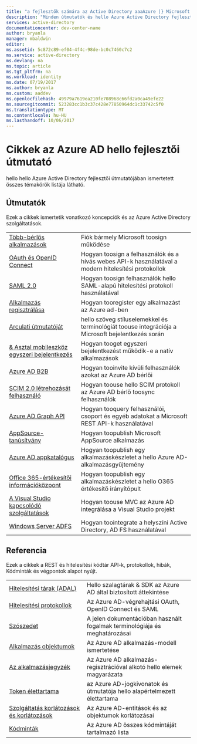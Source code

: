 ```yaml
---
title: "a fejlesztők számára az Active Directory aaaAzure |} Microsoft Docs"
description: "Minden útmutatók és hello Azure Active Directory fejlesztői útmutató hivatkozási cikkek listáját."
services: active-directory
documentationcenter: dev-center-name
author: bryanla
manager: mbaldwin
editor: 
ms.assetid: 5c872c89-ef04-4f4c-98de-bc0c7460c7c2
ms.service: active-directory
ms.devlang: na
ms.topic: article
ms.tgt_pltfrm: na
ms.workload: identity
ms.date: 07/19/2017
ms.author: bryanla
ms.custom: aaddev
ms.openlocfilehash: 49979a7619ea210fe708968c66fd2a0ca49efe22
ms.sourcegitcommit: 523283cc1b3c37c428e77850964dc1c33742c5f0
ms.translationtype: MT
ms.contentlocale: hu-HU
ms.lasthandoff: 10/06/2017
---
```

# <a name="articles-in-hello-azure-ad-developer-guide"></a>Cikkek az Azure AD hello fejlesztői útmutató
hello hello Azure Active Directory fejlesztői útmutatójában ismertetett összes témakörök listája látható.

## <a name="guides"></a>Útmutatók
Ezek a cikkek ismertetik vonatkozó koncepciók és az Azure Active Directory szolgáltatások.

|                                                                                                                                 |  |
| ------------------------------------------------------------------------------------------------------------------------------- | --- |
| [Több-bérlős alkalmazások](active-directory-devhowto-multi-tenant-overview.md)                                                         | Fiók bármely Microsoft toosign működése |
| [OAuth és OpenID Connect](active-directory-protocols-openid-connect-code.md)                                                     | Hogyan toosign a felhasználók és a hívás webes API-k használatával a modern hitelesítési protokollok |
| [SAML 2.0](active-directory-saml-protocol-reference.md)                                                                         | Hogyan toosign felhasználók hello SAML-alapú hitelesítési protokoll használatával |
| [Alkalmazás regisztrálása](active-directory-integrating-applications.md)                                                                | Hogyan tooregister egy alkalmazást az Azure ad-ben |
| [Arculati útmutatóját](active-directory-branding-guidelines.md)                                                                  | hello szöveg stíluselemekkel és terminológiát toouse integrációja a Microsoft bejelentkezés során |
| [& Asztal mobileszköz egyszeri bejelentkezés](active-directory-sso-android.md)                                                                         | Hogyan tooget egyszeri bejelentkezést működik-e a natív alkalmazások |
| [Azure AD B2B](../active-directory-b2b-what-is-azure-ad-b2b.md)                                                                 | Hogyan tooinvite kívüli felhasználók azokat az Azure AD bérlői |
| [SCIM 2.0 létrehozását felhasználó](../active-directory-scim-provisioning.md)                                                     | Hogyan toouse hello SCIM protokoll az Azure AD bérlő toosync felhasználók |
| [Azure AD Graph API](active-directory-graph-api.md)                                                                             | Hogyan tooquery felhasználói, csoport és egyéb adatokat a Microsoft REST API-k használatával |
| [AppSource-tanúsítvány](active-directory-devhowto-appsource-certified.md)                                                     | Hogyan toopublish Microsoft AppSource alkalmazás |
| [Azure AD appkatalógus](active-directory-app-gallery-listing.md)                                                                 |Hogyan toopublish egy alkalmazáskészletet a hello Azure AD-alkalmazásgyűjtemény|
| [Office 365-értékesítői információközpont](https://msdn.microsoft.com/office/office365/howto/submit-web-apps-seller-dashboard)               | Hogyan toopublish egy alkalmazáskészletet a hello O365 értékesítő irányítópult |
| [A Visual Studio kapcsolódó szolgáltatások](vs-active-directory-dotnet-getting-started.md)                                               | Hogyan toouse MVC az Azure AD integrálása a Visual Studio projekt |
| [Windows Server ADFS](https://technet.microsoft.com/windows-server-docs/identity/ad-fs/overview/ad-fs-scenarios-for-developers) | Hogyan toointegrate a helyszíni Active Directory, AD FS használatával |

## <a name="reference"></a>Referencia
Ezek a cikkek a REST és hitelesítési kódtár API-k, protokollok, hibák, Kódminták és végpontok alapot nyújt.

|                                                                                     | |
| ----------------------------------------------------------------------------------- | --- |
| [Hitelesítési tárak (ADAL)](active-directory-authentication-libraries.md)     | Hello szalagtárak & SDK az Azure AD által biztosított áttekintése |
| [Hitelesítési protokollok](active-directory-authentication-protocols.md)            | Az Azure AD-végrehajtási OAuth, OpenID Connect és SAML |
| [Szószedet](active-directory-dev-glossary.md)                                        | A jelen dokumentációban használt fogalmak terminológiája és meghatározásai |
| [Alkalmazás objektumok](active-directory-application-objects.md)                      | Az Azure AD alkalmazás-modell ismertetése |
| [Az alkalmazásjegyzék](active-directory-application-manifest.md)                    | Az Azure AD alkalmazás-regisztrációval alkotó hello elemek magyarázata |
| [Token élettartama](../active-directory-configurable-token-lifetimes.md)              | az Azure AD-jogkivonatok és útmutatója hello alapértelmezett élettartama |
| [Szolgáltatás korlátozások és korlátozások](../active-directory-service-limits-restrictions.md) | Az Azure AD-entitások és az objektumok korlátozásai |
| [Kódminták](active-directory-code-samples.md)                                    | Az Azure AD összes kódmintáját tartalmazó lista |
